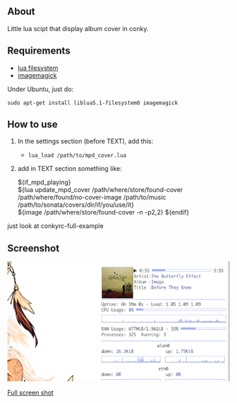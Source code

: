 About
------------
Little lua scipt that display album cover in conky.

Requirements
------------
* [lua filesystem](http://www.luaforge.net/projects/luafilesystem) 
* [imagemagick](http://www.imagemagick.org)

Under Ubuntu, just do:

    sudo apt-get install liblua5.1-filesystem0 imagemagick

How to use
------------
1. In the settings section (before TEXT), add this:
    * `lua_load /path/to/mpd_cover.lua`
2. add in TEXT section something like:

    ${if_mpd_playing}\
    ${lua update_mpd_cover /path/where/store/found-cover /path/where/found/no-cover-image /path/to/music /path/to/sonata/covers/dir/if/you/use/it}\
    ${image /path/where/store/found-cover -n -p2,2}
    ${endif}

just look at conkyrc-full-example

Screenshot
------------

![conky album cover](http://github.com/kwargs/cover-in-conky/raw/master/screenshot.png "conky album cover")

[Full screen shot](http://kwargs.deviantart.com/art/Cover-at-conky-143790332 "Full screenshot")

